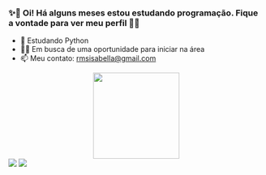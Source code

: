 ### ✨👋 Oi! Há alguns meses estou estudando programação. Fique a vontade para ver meu perfil 👋✨


- 🌱 Estudando Python
- 👯🔭 Em busca de uma oportunidade para iniciar na área
- 📫 Meu contato: rmsisabella@gmail.com

<div align="center">
  <a href="https://github.com/isaberamos">
  <img height="170em" src="https://github-readme-stats.vercel.app/api?username=isaberamos&show_icons=true&theme=buefy&include_all_commits=false&count_private=true"/>
</div>
  
  <div> 
    <a href = "mailto:rmsisabella@gmail.com"><img src="https://img.shields.io/badge/-Gmail-%23333?style=for-the-badge&logo=gmail&logoColor=white" target="_blank"></a>
    <a href="https://www.linkedin.com/in/isabellacramos/-45875016a" target="_blank"><img src="https://img.shields.io/badge/-LinkedIn-%230077B5?style=for-the-badge&logo=linkedin&logoColor=white" target="_blank"></a> 
     
</div>
